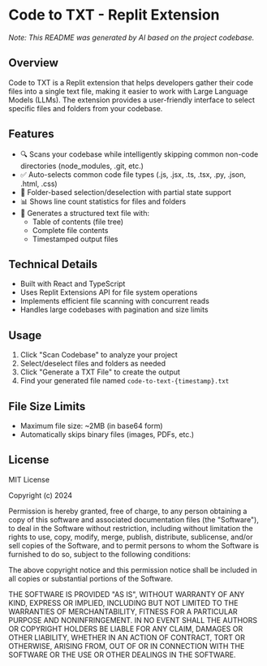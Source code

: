 
# Code to TXT - Replit Extension

*Note: This README was generated by AI based on the project codebase.*

## Overview
Code to TXT is a Replit extension that helps developers gather their code files into a single text file, making it easier to work with Large Language Models (LLMs). The extension provides a user-friendly interface to select specific files and folders from your codebase.

## Features
- 🔍 Scans your codebase while intelligently skipping common non-code directories (node_modules, .git, etc.)
- ✅ Auto-selects common code file types (.js, .jsx, .ts, .tsx, .py, .json, .html, .css)
- 📁 Folder-based selection/deselection with partial state support
- 📊 Shows line count statistics for files and folders
- 📝 Generates a structured text file with:
  - Table of contents (file tree)
  - Complete file contents
  - Timestamped output files

## Technical Details
- Built with React and TypeScript
- Uses Replit Extensions API for file system operations
- Implements efficient file scanning with concurrent reads
- Handles large codebases with pagination and size limits

## Usage
1. Click "Scan Codebase" to analyze your project
2. Select/deselect files and folders as needed
3. Click "Generate a TXT File" to create the output
4. Find your generated file named `code-to-text-{timestamp}.txt`

## File Size Limits
- Maximum file size: ~2MB (in base64 form)
- Automatically skips binary files (images, PDFs, etc.)

## License
MIT License

Copyright (c) 2024

Permission is hereby granted, free of charge, to any person obtaining a copy
of this software and associated documentation files (the "Software"), to deal
in the Software without restriction, including without limitation the rights
to use, copy, modify, merge, publish, distribute, sublicense, and/or sell
copies of the Software, and to permit persons to whom the Software is
furnished to do so, subject to the following conditions:

The above copyright notice and this permission notice shall be included in all
copies or substantial portions of the Software.

THE SOFTWARE IS PROVIDED "AS IS", WITHOUT WARRANTY OF ANY KIND, EXPRESS OR
IMPLIED, INCLUDING BUT NOT LIMITED TO THE WARRANTIES OF MERCHANTABILITY,
FITNESS FOR A PARTICULAR PURPOSE AND NONINFRINGEMENT. IN NO EVENT SHALL THE
AUTHORS OR COPYRIGHT HOLDERS BE LIABLE FOR ANY CLAIM, DAMAGES OR OTHER
LIABILITY, WHETHER IN AN ACTION OF CONTRACT, TORT OR OTHERWISE, ARISING FROM,
OUT OF OR IN CONNECTION WITH THE SOFTWARE OR THE USE OR OTHER DEALINGS IN THE
SOFTWARE.
